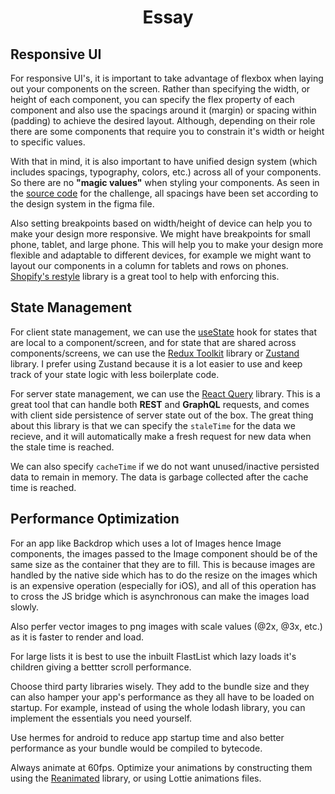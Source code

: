 <h1 style="text-align: center">Essay</h1>

## Responsive UI

For responsive UI's, it is important to take advantage of flexbox when laying out your components on the screen. Rather than specifying the width, or height of each component, you can specify the flex property of each component and also use the spacings around it (margin) or spacing within (padding) to achieve the desired layout. Although, depending on their role there are some components that require you to constrain it's width or height to specific values.

With that in mind, it is also important to have unified design system (which includes spacings, typography, colors, etc.) across all of your components. So there are no **"magic values"** when styling your components. As seen in the [source code](https://github.com/BalogunofAfrica/pet_directory_app/blob/master/constants/Spacing.ts "spacing") for the challenge, all spacings have been set according to the design system in the figma file.

Also setting breakpoints based on width/height of device can help you to make your design more responsive. We might have breakpoints for small phone, tablet, and large phone. This will help you to make your design more flexible and adaptable to different devices, for example we might want to layout our components in a column for tablets and rows on phones. [Shopify's restyle](https://github.com/Shopify/restyle#responsive-values "restyle") library is a great tool to help with enforcing this.

## State Management

For client state management, we can use the [useState](https://reactjs.org/docs/hooks-state.html "useState") hook for states that are local to a component/screen, and for state that are shared across components/screens, we can use the [Redux Toolkit](https://redux-toolkit.js.org/ "Redux") library or [Zustand](https://docs.pmnd.rs/zustand/introduction "Zustand") library. I prefer using Zustand because it is a lot easier to use and keep track of your state logic with less boilerplate code.

For server state management, we can use the [React Query](https://react-query.tanstack.com/ "react query") library. This is a great tool that can handle both **REST** and **GraphQL** requests, and comes with client side persistence of server state out of the box.
The great thing about this library is that we can specify the `staleTime` for the data we recieve, and it will automatically make a fresh request for new data when the stale time is reached.

We can also specify `cacheTime` if we do not want unused/inactive persisted data to remain in memory. The data is garbage collected after the cache time is reached.

## Performance Optimization

For an app like Backdrop which uses a lot of Images hence Image components, the images passed to the Image component should be of the same size as the container that they are to fill. This is because images are handled by the native side which has to do the resize on the images which is an expensive operation (especially for iOS), and all of this operation has to cross the JS bridge which is asynchronous can make the images load slowly.

Also perfer vector images to png images with scale values (@2x, @3x, etc.) as it is faster to render and load.

For large lists it is best to use the inbuilt FlastList which lazy loads it's children giving a bettter scroll performance.

Choose third party libraries wisely. They add to the bundle size and they can also hamper your app's performance as they all have to be loaded on startup. For example, instead of using the whole lodash library, you can implement the essentials you need yourself.

Use hermes for android to reduce app startup time and also better performance as your bundle would be compiled to bytecode.

Always animate at 60fps. Optimize your animations by constructing them using the [Reanimated](https://docs.swmansion.com/react-native-reanimated/docs/ "Reanimated") library, or using Lottie animations files.
